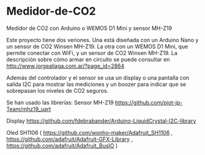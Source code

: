 # Medidor-de-CO2
Medidor de CO2 con Arduino o WEMOS D1 Mini y sensor MH-Z19

Este proyecto tiene dos veriones. Una está diseñada con un Arduino Nano y un sensor de CO2 Winsen MH-Z19. La otra con un WEMOS D1 Mini, que permite conectar con WiFi, y un sensor de CO2 Winsen MH-Z19.
La descripción sobre cómo armar en circuito se puede consultar en http://www.jorgealiaga.com.ar/?page_id=2864 

Además del controlador y el sensor se usa un display o una pantalla con salída I2C para mostrar las mediciones y un boozer para indicar que se sobrepasan los niveles de CO2 seguros.

Se han usado las librerías:
Sensor MH-Z19  https://github.com/piot-jp-Team/mhz19_uart 

Display https://github.com/fdebrabander/Arduino-LiquidCrystal-I2C-library 

Oled SH1106 ( https://github.com/wonho-maker/Adafruit_SH1106 , https://github.com/adafruit/Adafruit-GFX-Library , https://github.com/adafruit/Adafruit_BusIO )
